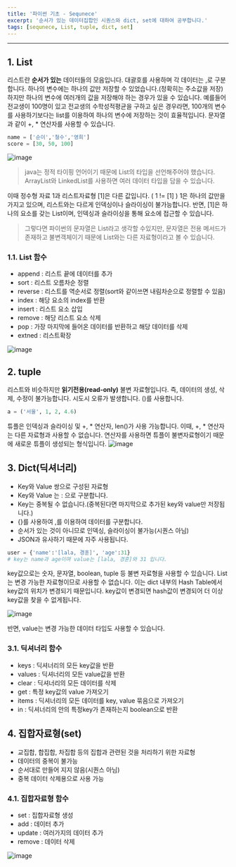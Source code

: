 ```yaml
---
title: '파이썬 기초 - Sequnece'
excerpt: '순서가 있는 데이터집합인 시퀀스와 dict, set에 대하여 공부합니다.'
tags: [sequnece, List, tuple, dict, set]
---
```

---

## 1. List
리스트란 **순서가 있는** 데이터들의 모음입니다. 대괄호를 사용하며 각 데이터는 ,로 구분합니다.
하나의 변수에는 하나의 값만 저장할 수 있었습니다.(정확히는 주소값을 저장)
하지만 하나의 변수에 여러개의 값을 저장해야 하는 경우가 있을 수 있습니다.
예를들어 전교생이 100명이 있고 전교생의 수학성적평균을 구하고 싶은 경우라면, 100개의 변수를 사용하기보다는 list를 이용하여
하나의 변수에 저장하는 것이 효율적입니다.
문자열과 같이 +, * 연산자를 사용할 수 있습니다.

```python
name = ['순이','철수','영희']
score = [30, 50, 100]
```

![image](https://user-images.githubusercontent.com/78904413/234147377-aad34863-2862-49bd-97bc-9db9862350e4.png)

> java는 정적 타이핑 언어이기 때문에 List의 타입을 선언해주어야 했습니다. ArrayList와 LinkedList를 사용하면 여러 데이터 타입을 담을 수 있습니다.

이때 정수형 자료 1과 리스트자료형 [1]은 다른 값입니다. ( 1 != [1]  )
1은 하나의 값만을 가지고 있으며, 리스트와는 다르게 인덱싱이나 슬라이싱이 불가능합니다.
반면, [1]은 하나의 요소를 갖는 List이며, 인덱싱과 슬라이싱을 통해 요소에 접근할 수 있습니다.

> 그렇다면 파이썬의 문자열은 List라고 생각할 수있지만, 문자열은 전용 메서드가 존재하고 불변객체이기 때문에 List와는 다른 자료형이라고 볼 수 있습니다.

### 1.1. List 함수
- append : 리스트 끝에 데이터를 추가
- sort : 리스트 오름차순 정렬
- reverse : 리스트를 역순서로 정렬(sort와 같이쓰면 내림차순으로 정렬할 수 있음)
- index : 해당 요소의 index를 반환
- insert : 리스트 요소 삽입
- remove : 해당 리스트 요소 삭제
- pop : 가장 마지막에 들어온 데이터를 반환하고 해당 데이터를 삭제
- extned : 리스트확장

![image](https://user-images.githubusercontent.com/78904413/234150951-5752ff7b-f4f7-4e9a-ba5b-16ec2b96dae9.png)



## 2. tuple
리스트와 비슷하지만 **읽기전용(read-only)** 불변 자료형입니다.
즉, 데이터의 생성, 삭제, 수정이 불가능합니다. 시도시 오류가 발생합니다.
()를 사용합니다.

```python
a = ('서울', 1, 2, 4.6)
```

튜플은 인덱싱과 슬라이싱 및 +, * 연산자, len()가 사용 가능합니다.
이때, +, * 연산자는 다른 자료형과 사용할 수 없습니다.
연산자를 사용하면 튜플이 불변자료형이기 때문에 새로운 튜플이 생성되는 형식입니다.
![image](https://user-images.githubusercontent.com/78904413/234153080-a7b0fb6a-4fa8-49cd-9494-4f0afa3a8857.png)




## 3. Dict(딕셔너리)
- Key와 Value 쌍으로 구성된 자료형
- Key와 Value 는 : 으로 구분합니다.
- Key는 중복될 수 없습니다.(중복된다면 마지막으로 추가된 key와 value만 저장됩니다.)
- {}를 사용하여 ,를 이용하여 데이터를 구분합니다.
- 순서가 있는 것이 아니므로 인덱싱, 슬라이싱이 불가능(시퀀스 아님)
- JSON과 유사하기 때문에 자주 사용됩니다.

```python
user = {'name':'[lala, 경훈]', 'age':31}
# key는 name과 age이며 value는 [lala, 경훈]와 31 입니다.
```

key값으로는 숫자, 문자열, boolean, tuple 등 불변 자료형을 사용할 수 있습니다.
List는 변경 가능한 자료형이므로 사용할 수 없습니다.
이는 dict 내부의 Hash Table에서 key값의 위치가 변경되기 때문입니다.
key값이 변경되면 hash값이 변경되어 더 이상 key값을 찾을 수 없게됩니다.

![image](https://user-images.githubusercontent.com/78904413/234154733-fa658294-262c-4f9b-896c-1c975accbf2e.png)

반면, value는 변경 가능한 데이터 타입도 사용할 수 있습니다.

### 3.1. 딕셔너리 함수
- keys : 딕셔너리의 모든 key값을 반환
- values : 딕셔너리의 모든 value값을 반환
- clear : 딕셔너리의 모든 데이터를 삭제
- get : 특정 key값의 value 가져오기
- items : 딕셔너리의 모든 데이터를 key, value 묶음으로 가져오기
- in : 딕셔너리의 안의 특정key가 존재하는지 boolean으로 반환

## 4. 집합자료형(set)
- 교집합, 합집합, 차집합 등의 집합과 관련된 것을 처리하기 위한 자료형
- 데이터의 중복이 불가능
- 순서대로 만들어 지지 않음(시퀀스 아님)
- 중복 데이터 삭제용으로 사용 가능

### 4.1. 집합자료형 함수
- set : 집합자료형 생성
- add : 데이터 추가
- update : 여러가지의 데이터 추가
- remove : 데이터 삭제

![image](https://user-images.githubusercontent.com/78904413/234156143-a3c6d16d-85b2-4deb-bdb3-3d4ab0d7cd28.png)
